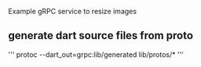 Example gRPC service to resize images

## generate dart source files from proto

'''
protoc --dart_out=grpc:lib/generated lib/protos/*
'''
